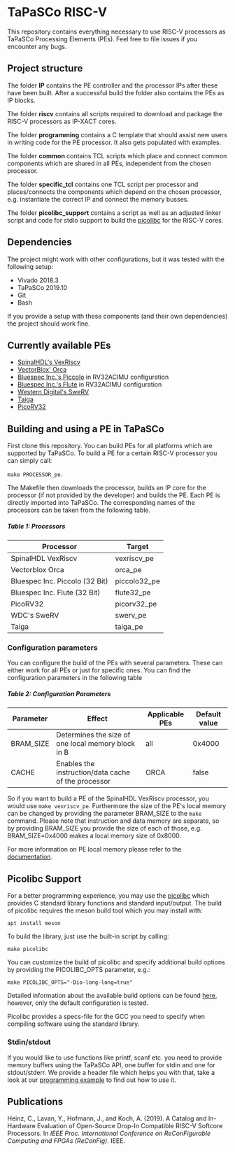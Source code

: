 # TaPaSCo RISC-V
This repository contains everything necessary to use RISC-V processors as TaPaSCo Processing Elements (PEs). Feel free to file issues if 
you encounter any bugs.

## Project structure
The folder **IP** contains the PE controller and the processor IPs after these have been built. After a successful build the folder also contains the PEs as IP blocks.

The folder **riscv** contains all scripts required to download and package the RISC-V processors as IP-XACT cores.

The folder **programming** contains a C template that should assist new users in writing code for the PE processor. It also gets populated with examples.

The folder **common** contains TCL scripts which place and connect common components which are shared in all PEs, independent from the chosen processor.

The folder **specific_tcl** contains one TCL script per processor and places/connects the components which depend on the chosen processor, e.g. instantiate the correct IP and connect the memory busses.

The folder **picolibc_support** contains a script as well as an adjusted linker script and code for stdio support to build the [picolibc](https://github.com/picolibc/picolibc) for the RISC-V cores.

## Dependencies
The project might work with other configurations, but it was tested with the following setup:
* Vivado 2018.3
* TaPaSCo 2019.10
* Git
* Bash

If you provide a setup with these components (and their own dependencies) the project should work fine.

## Currently available PEs
* [SpinalHDL's VexRiscv](https://github.com/SpinalHDL/VexRiscv)
* [VectorBlox' Orca](https://github.com/cahz/orca)
* [Bluespec Inc.'s Piccolo](https://github.com/bluespec/Piccolo) in RV32ACIMU configuration
* [Bluespec Inc.'s Flute](https://github.com/bluespec/Flute) in RV32ACIMU configuration
* [Western Digital's SweRV](https://github.com/westerndigitalcorporation/swerv_eh1)
* [Taiga](https://gitlab.com/sfu-rcl/Taiga)
* [PicoRV32](https://github.com/cliffordwolf/picorv32)

## Building and using a PE in TaPaSCo
First clone this repository.
You can build PEs for all platforms which are supported by TaPaSCo.
To build a PE for a certain RISC-V processor you can simply call:

`make PROCESSOR_pe`.

The Makefile then downloads the processor, builds an IP core for the processor (if not provided by the developer) and builds the PE. Each
PE is directly imported into TaPaSCo. The corresponding names of the processors can be taken from the following table.

##### Table 1: Processors
| Processor                  | Target       |
|----------------------------|--------------|
| SpinalHDL VexRiscv         | vexriscv_pe  |
| Vectorblox Orca            | orca_pe      |
| Bluespec Inc. Piccolo (32 Bit) | piccolo32_pe |
| Bluespec Inc. Flute (32 Bit) | flute32_pe |
| PicoRV32                   | picorv32_pe  |
| WDC's SweRV                | swerv_pe     |
| Taiga                      | taiga_pe     |

### Configuration parameters
You can configure the build of the PEs with several parameters. These can either work for all PEs or just for specific ones. You can find the configuration parameters in the following table

##### Table 2: Configuration Parameters
| Parameter | Effect | Applicable PEs | Default value |
|-----------|--------|----------------|---------------|
| BRAM_SIZE | Determines the size of one local memory block in B | all | 0x4000 |
| CACHE | Enables the instruction/data cache of the processor | ORCA | false |

So if you want to build a PE of the SpinalHDL VexRiscv processor, you would use `make vexriscv_pe`. Furthermore the size of the PE's local memory can be changed by providing
the parameter BRAM_SIZE to the `make` command. Please note that instruction and data memory are separate, so by providing BRAM_SIZE you provide the size of each of those, 
e.g. BRAM_SIZE=0x4000 makes a local memory size of 0x8000.

For more information on PE local memory please refer to the [documentation](https://github.com/esa-tu-darmstadt/tapasco/blob/master/documentation/pe-local-memories.md).

## Picolibc Support
For a better programming experience, you may use the [picolibc](https://github.com/picolibc/picolibc) which provides C standard library functions and standard input/output. The build of picolibc requires the meson build tool which you may install with:

```
apt install meson
```

To build the library, just use the built-in script by calling:

```
make picolibc
```

You can customize the build of picolibc and specify additional build options by providing the PICOLIBC_OPTS parameter, e.g.:

```
make PICOLIBC_OPTS="-Dio-long-long=true"
```

Detailed information about the available build options can be found [here](https://github.com/picolibc/picolibc/blob/main/doc/build.md), however, only the default configuration is tested.

Picolibc provides a specs-file for the GCC you need to specify when compiling software using the standard library.

### Stdin/stdout
If you would like to use functions like printf, scanf etc. you need to provide memory buffers using the TaPaSCo API, one buffer for stdin and one for stdout/stderr. We provide a header file which helps you with that, take a look at our [programming example](https://github.com/esa-tu-darmstadt/tapasco-riscv/tree/picolib_support/programming/examples/picolibc_example) to find out how to use it.

## Publications
Heinz, C., Lavan, Y., Hofmann, J., and Koch, A. (2019). A Catalog and In-Hardware Evaluation of Open-Source Drop-In Compatible RISC-V Softcore Processors. In *IEEE Proc. International Conference on ReConFigurable Computing and FPGAs (ReConFig)*. IEEE. 
